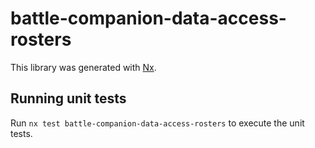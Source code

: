 # battle-companion-data-access-rosters

This library was generated with [Nx](https://nx.dev).

## Running unit tests

Run `nx test battle-companion-data-access-rosters` to execute the unit tests.
